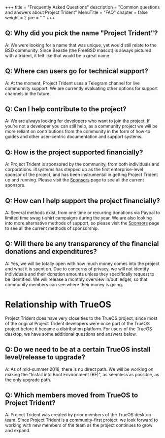 +++
title = "Frequently Asked Questions"
description = "Common questions and answers about Project Trident"
MenuTitle = "FAQ"
chapter = false
weight = 2
pre = "<i class='fa fa-question-circle'></i>	"
+++

## Q: Why did you pick the name "Project Trident"?
A:  We were looking for a name that was unique, yet would still relate to the BSD community. Since Beastie (the FreeBSD mascot) is always pictured with a trident, it felt like that would be a great name.

## Q: Where can users go for technical support?
A: At the moment, Project Trident uses a Telegram channel for live communnity support. We are currently evaluating other options for support channels in the future.

## Q: Can I help contribute to the project?
A: We are always looking for developers who want to join the project.  If you’re not a developer you can still help, as a community project we will be more reliant on contributions from the community in the form of how-to guides and other user-centric documentation and support systems.

## Q: How is the project supported financially?
A: Project Trident is sponsored by the community, from both individuals and corporations. iXsystems has stepped up as the first enterprise-level sponsor of the project, and has been instrumental in getting Project Trident up and running. Please visit the [Sponsors](/sponsors) page to see all the current sponsors.

## Q: How can I help support the project financially?
A: Several methods exist, from one time or recurring donations via Paypal to limited time swag t-shirt campaigns during the year. We are also looking into more alternative methods of support, so please visit the [Sponsors](/sponsors) page to see all the current methods of sponsorship.

## Q: Will there be any transparency of the financial donations and expenditures?
A: Yes, we will be totally open with how much money comes into the project and what it is spent on.  Due to concerns of privacy, we will not identify individuals and their donation amounts unless they specifically request to be identified.  We will release a monthly overview in/out ledger, so that community members can see where their money is going.  

# Relationship with TrueOS
Project Trident does have very close ties to the TrueOS project, since most of the original Project Trident developers were once part of the TrueOS project before it became a distribution platform. For users of the TrueOS desktop, we have some additional questions and answers below.

## Q: Do we need to be at a certain TrueOS install level/release to upgrade?
A: As of mid-summer 2018, there is no direct path. We will be working on making the "Install into Boot Environment (BE)", as seemless as possible, as the only upgrade path.

## Q: Which members moved from TrueOS to Project Trident?
A: Project Trident was created by prior members of the TrueOS desktop team. Since Project Trident is a community-first project, we look forward to working with new members of the team as the project continues to grow and expand.

